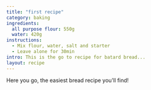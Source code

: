 ```yaml
---
title: "first recipe"
category: baking
ingredients:
  all purpose flour: 550g
  water: 420g
instructions:
  - Mix flour, water, salt and starter
  - Leave alone for 30min
intro: This is the go to recipe for batard bread... 
layout: recipe
---
```


Here you go, the easiest bread recipe you'll find!
